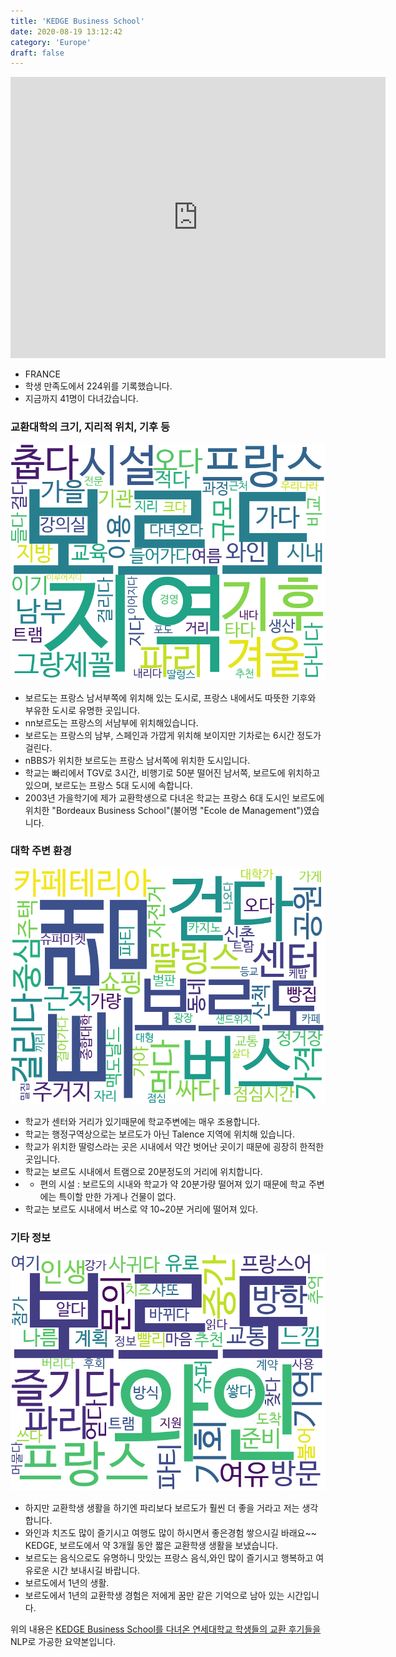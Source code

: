 ```yaml
---
title: 'KEDGE Business School'
date: 2020-08-19 13:12:42
category: 'Europe'
draft: false
---
```


<iframe
width="600"
height="450"
frameborder="0" style="border:0"
src="https://www.google.com/maps/embed/v1/place?key=AIzaSyC9e1AME-pVmWC4hBpFdu5S4dKzyepa3HQ&q=KEDGE+Business+School&center=44.7964981,-0.6020615&zoom=14" allowfullscreen>
</iframe>


* FRANCE
* 학생 만족도에서 224위를 기록했습니다.
* 지금까지 41명이 다녀갔습니다. 

### 교환대학의 크기, 지리적 위치, 기후 등

![gen_info-WordCloud](../univ_wordclouds_okt/gen_info/FR000002_gen_info_okt.png)

* 보르도는 프랑스 남서부쪽에 위치해 있는 도시로, 프랑스 내에서도 따뜻한 기후와 부유한 도시로 유명한 곳입니다.
* nn보르도는 프랑스의 서남부에 위치해있습니다.
* 보르도는 프랑스의 남부, 스페인과 가깝게 위치해 보이지만 기차로는 6시간 정도가 걸린다.
* nBBS가 위치한 보르도는 프랑스 남서쪽에 위치한 도시입니다.
* 학교는 빠리에서 TGV로 3시간, 비행기로 50분 떨어진 남서쪽, 보르도에 위치하고 있으며, 보르도는 프랑스 5대 도시에 속합니다.
* 2003년 가을학기에 제가 교환학생으로 다녀온 학교는 프랑스 6대 도시인 보르도에 위치한 "Bordeaux Business School"(불어명 "Ecole de Management")였습니다.


### 대학 주변 환경

![env_info-WordCloud](../univ_wordclouds_okt/env_info/FR000002_env_info_okt.png)

* 학교가 센터와 거리가 있기때문에 학교주변에는 매우 조용합니다.
* 학교는 행정구역상으로는 보르도가 아닌 Talence 지역에 위치해 있습니다.
* 학교가 위치한 딸렁스라는 곳은 시내에서 약간 벗어난 곳이기 때문에 굉장히 한적한 곳입니다.
* 학교는 보르도 시내에서 트램으로 20분정도의 거리에 위치합니다.
* - 편의 시설 : 보르도의 시내와 학교가 약 20분가량 떨어져 있기 때문에 학교 주변에는 특이할 만한 가게나 건물이 없다.
* 학교는 보르도 시내에서 버스로 약 10~20분 거리에 떨어져 있다.


### 기타 정보

![etc_info-WordCloud](../univ_wordclouds_okt/etc_info/FR000002_etc_info_okt.png)

* 하지만 교환학생 생활을 하기엔 파리보다 보르도가 훨씬 더 좋을 거라고 저는 생각합니다.
* 와인과 치즈도 많이 즐기시고 여행도 많이 하시면서 좋은경험 쌓으시길 바래요~~ KEDGE, 보르도에서 약 3개월 동안 짧은 교환학생 생활을 보냈습니다.
* 보르도는 음식으로도 유명하니 맛있는 프랑스 음식,와인 많이 즐기시고 행복하고 여유로운 시간 보내시길 바랍니다.
* 보르도에서 1년의 생활.
* 보르도에서 1년의 교환학생 경험은 저에게 꿈만 같은 기억으로 남아 있는 시간입니다.


위의 내용은 [KEDGE Business School를 다녀온 연세대학교 학생들의 교환 후기들을](http://oia.yonsei.ac.kr/partner/expReport.asp?ucode=FR000002&bgbn=A) NLP로 가공한 요약본입니다. 
